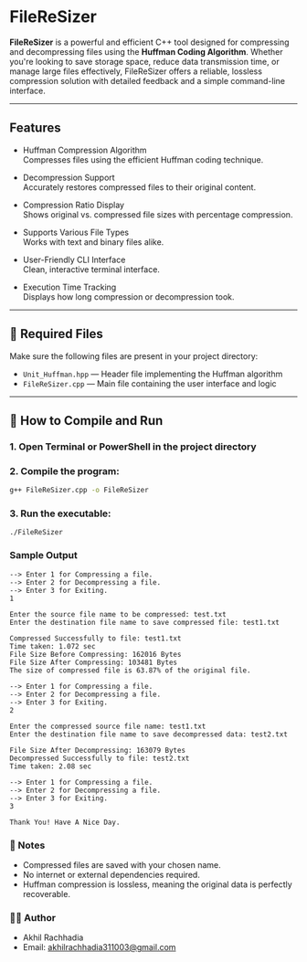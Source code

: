 # FileReSizer

**FileReSizer** is a powerful and efficient C++ tool designed for compressing and decompressing files using the **Huffman Coding Algorithm**. Whether you're looking to save storage space, reduce data transmission time, or manage large files effectively, FileReSizer offers a reliable, lossless compression solution with detailed feedback and a simple command-line interface.

---

##  Features

- Huffman Compression Algorithm   
  Compresses files using the efficient Huffman coding technique.

-  Decompression Support  
  Accurately restores compressed files to their original content.

-  Compression Ratio Display  
  Shows original vs. compressed file sizes with percentage compression.

-  Supports Various File Types  
  Works with text and binary files alike.

-  User-Friendly CLI Interface  
  Clean, interactive terminal interface.

-  Execution Time Tracking  
  Displays how long compression or decompression took.

---

## 📁 Required Files

Make sure the following files are present in your project directory:

- `Unit_Huffman.hpp` — Header file implementing the Huffman algorithm
- `FileReSizer.cpp` — Main file containing the user interface and logic

---

## 🔧 How to Compile and Run

### 1. Open Terminal or PowerShell in the project directory

### 2. Compile the program:

```bash
g++ FileReSizer.cpp -o FileReSizer
```

### 3. Run the executable:
```
./FileReSizer
```

### Sample Output
```
--> Enter 1 for Compressing a file.
--> Enter 2 for Decompressing a file.
--> Enter 3 for Exiting.
1

Enter the source file name to be compressed: test.txt
Enter the destination file name to save compressed file: test1.txt

Compressed Successfully to file: test1.txt
Time taken: 1.072 sec
File Size Before Compressing: 162016 Bytes
File Size After Compressing: 103481 Bytes
The size of compressed file is 63.87% of the original file.

--> Enter 1 for Compressing a file.
--> Enter 2 for Decompressing a file.
--> Enter 3 for Exiting.
2

Enter the compressed source file name: test1.txt
Enter the destination file name to save decompressed data: test2.txt

File Size After Decompressing: 163079 Bytes
Decompressed Successfully to file: test2.txt
Time taken: 2.08 sec

--> Enter 1 for Compressing a file.
--> Enter 2 for Decompressing a file.
--> Enter 3 for Exiting.
3

Thank You! Have A Nice Day.
```
### 📌 Notes
- Compressed files are saved with your chosen name.
- No internet or external dependencies required.
- Huffman compression is lossless, meaning the original data is perfectly recoverable.

### 👨‍💻 Author
-  Akhil Rachhadia
-  Email: akhilrachhadia311003@gmail.com
